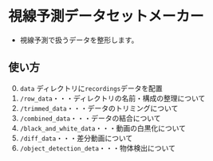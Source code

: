# 視線予測データセットメーカー

- 視線予測で扱うデータを整形します。

## 使い方

0. `data` ディレクトリに`recordings`データを配置
1. `/row_data`・・・ディレクトリの名前・構成の整理について
2. `/trimmed_data`・・・データのトリミングについて
3. `/combined_data`・・・データの結合について
4. `/black_and_white_data`・・・動画の白黒化について
5. `/diff_data`・・・差分動画について
6. `/object_detection_deta`・・・物体検出について
